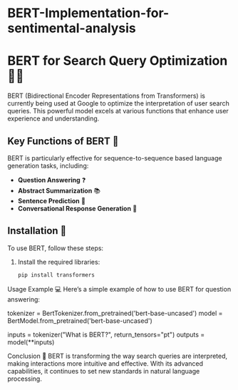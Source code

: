 # BERT-Implementation-for-sentimental-analysis

# BERT for Search Query Optimization 🧠✨

BERT (Bidirectional Encoder Representations from Transformers) is currently being used at Google to optimize the interpretation of user search queries. This powerful model excels at various functions that enhance user experience and understanding. 

## Key Functions of BERT 🚀

BERT is particularly effective for sequence-to-sequence based language generation tasks, including:

- **Question Answering** ❓
- **Abstract Summarization** 📚
- **Sentence Prediction** 📝
- **Conversational Response Generation** 💬

## Installation 🔧

To use BERT, follow these steps:

1. Install the required libraries:
   ```bash
   pip install transformers

Usage Example 💻
Here’s a simple example of how to use BERT for question answering:

tokenizer = BertTokenizer.from_pretrained('bert-base-uncased')
model = BertModel.from_pretrained('bert-base-uncased')

inputs = tokenizer("What is BERT?", return_tensors="pt")
outputs = model(**inputs)


Conclusion 🎉
BERT is transforming the way search queries are interpreted, making interactions more intuitive and effective. With its advanced capabilities, it continues to set new standards in natural language processing.
